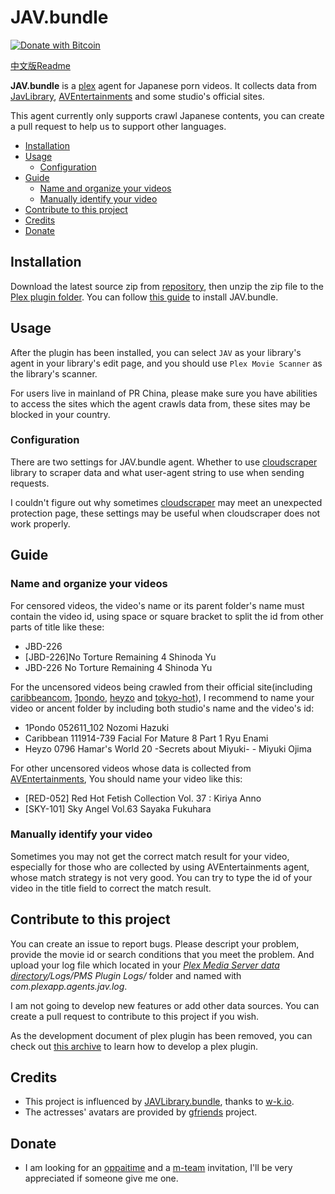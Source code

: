 # JAV.bundle
[![Donate with Bitcoin](https://en.cryptobadges.io/badge/micro/1BdJG31zinrMFWxRt2utGBU2jdpv8xSgju)](https://en.cryptobadges.io/donate/1BdJG31zinrMFWxRt2utGBU2jdpv8xSgju)

[中文版Readme](README.zh.md)

**JAV.bundle** is a [plex](https://plex.tv) agent for Japanese porn videos. It collects data from [JavLibrary](https://javlibrary.com/), [AVEntertainments](https://www.aventertainments.com/) and some studio's official sites.

This agent currently only supports crawl Japanese contents, you can create a pull request to help us to support other languages.

- [Installation](#installation)
- [Usage](#usage)
  - [Configuration](#configuration)
- [Guide](#guide)
  - [Name and organize your videos](#name-and-organize-your-videos)
  - [Manually identify your video](#manually-identify-your-video)
- [Contribute to this project](#contribute-to-this-project)
- [Credits](#credits)
- [Donate](#donate)



## Installation
Download the latest source zip from [repository](https://github.com/Xavier-Lam/JAV.bundle), then unzip the zip file to the [Plex plugin folder](https://support.plex.tv/hc/en-us/articles/201106098-How-do-I-find-the-Plug-Ins-folder-). You can follow [this guide](https://support.plex.tv/articles/201187656-how-do-i-manually-install-a-plugin/) to install JAV.bundle.



## Usage
After the plugin has been installed, you can select `JAV` as your library's agent in your library's edit page, and you should use `Plex Movie Scanner` as the library's scanner.

For users live in mainland of PR China, please make sure you have abilities to access the sites which the agent crawls data from, these sites may be blocked in your country.


### Configuration
There are two settings for JAV.bundle agent. Whether to use [cloudscraper](https://github.com/VeNoMouS/cloudscraper) library to scraper data and what user-agent string to use when sending requests.

I couldn't figure out why sometimes [cloudscraper](https://github.com/VeNoMouS/cloudscraper) may meet an unexpected protection page, these settings may be useful when cloudscraper does not work properly.



## Guide
### Name and organize your videos
For censored videos, the video's name or its parent folder's name must contain the video id, using space or square bracket to split the id from other parts of title like these:

* JBD-226
* [JBD-226]No Torture Remaining 4 Shinoda Yu
* JBD-226 No Torture Remaining 4 Shinoda Yu

For the uncensored videos being crawled from their official site(including [caribbeancom](https://caribbeancom.com), [1pondo](https://1pondo.tv), [heyzo](https://heyzo.com) and [tokyo-hot](https://tokyo-hot.com)), I recommend to name your video or ancent folder by including both studio's name and the video's id:

* 1Pondo 052611_102 Nozomi Hazuki
* Caribbean 111914-739 Facial For Mature 8 Part 1 Ryu Enami
* Heyzo 0796 Hamar's World 20 -Secrets about Miyuki- - Miyuki Ojima

For other uncensored videos whose data is collected from [AVEntertainments](https://aventertainments.com), You should name your video like this:

* [RED-052] Red Hot Fetish Collection Vol. 37 : Kiriya Anno
* [SKY-101] Sky Angel Vol.63 Sayaka Fukuhara


### Manually identify your video
Sometimes you may not get the correct match result for your video, especially for those who are collected by using AVEntertainments agent, whose match strategy is not very good. You can try to type the id of your video in the title field to correct the match result.



## Contribute to this project
You can create an issue to report bugs. Please descript your problem, provide the movie id or search conditions that you meet the problem. And upload your log file which located in your *[Plex Media Server data directory](https://support.plex.tv/articles/202915258-where-is-the-plex-media-server-data-directory-located/)/Logs/PMS Plugin Logs/* folder and named with *com.plexapp.agents.jav.log*.

I am not going to develop new features or add other data sources. You can create a pull request to contribute to this project if you wish. 

As the development document of plex plugin has been removed, you can check out [this archive](https://web.archive.org/web/20150107154037/http://dev.plexapp.com/docs/index.html) to learn how to develop a plex plugin.



## Credits
* This project is influenced by [JAVLibrary.bundle](https://github.com/w-k-io/JAVLibrary.bundle), thanks to [
w-k.io](https://github.com/w-k-io).
* The actresses' avatars are provided by [gfriends](https://github.com/xinxin8816/gfriends) project.



## Donate
* I am looking for an [oppaitime](https://oppaiti.me) and a [m-team](https://kp.m-team.cc) invitation, I'll be very appreciated if someone give me one.